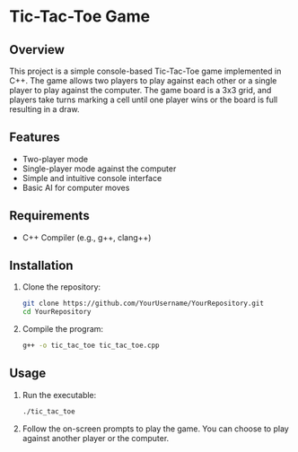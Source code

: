 # Tic-Tac-Toe Game

## Overview
This project is a simple console-based Tic-Tac-Toe game implemented in C++. The game allows two players to play against each other or a single player to play against the computer. The game board is a 3x3 grid, and players take turns marking a cell until one player wins or the board is full resulting in a draw.

## Features
- Two-player mode
- Single-player mode against the computer
- Simple and intuitive console interface
- Basic AI for computer moves

## Requirements
- C++ Compiler (e.g., g++, clang++)

## Installation
1. Clone the repository:
    ```bash
    git clone https://github.com/YourUsername/YourRepository.git
    cd YourRepository
    ```

2. Compile the program:
    ```bash
    g++ -o tic_tac_toe tic_tac_toe.cpp
    ```

## Usage
1. Run the executable:
    ```bash
    ./tic_tac_toe
    ```

2. Follow the on-screen prompts to play the game. You can choose to play against another player or the computer.

